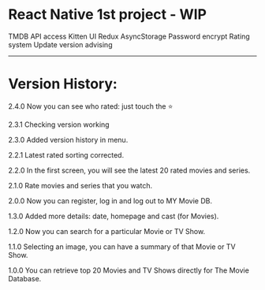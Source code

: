 # React Native 1st project - WIP

TMDB API access
Kitten UI
Redux
AsyncStorage
Password encrypt
Rating system
Update version advising

-------------------

# Version History:

2.4.0 Now you can see who rated: just touch the ⭐️

2.3.1 Checking version working

2.3.0 Added version history in menu.

2.2.1 Latest rated sorting corrected.

2.2.0 In the first screen, you will see the latest 20 rated movies and series.

2.1.0 Rate movies and series that you watch.

2.0.0 Now you can register, log in and log out to MY Movie DB.

1.3.0 Added more details: date, homepage and cast (for Movies).

1.2.0 Now you can search for a particular Movie or TV Show.

1.1.0 Selecting an image, you can have a summary of that Movie or TV Show.

1.0.0 You can retrieve top 20 Movies and TV Shows directly for The Movie Database.

